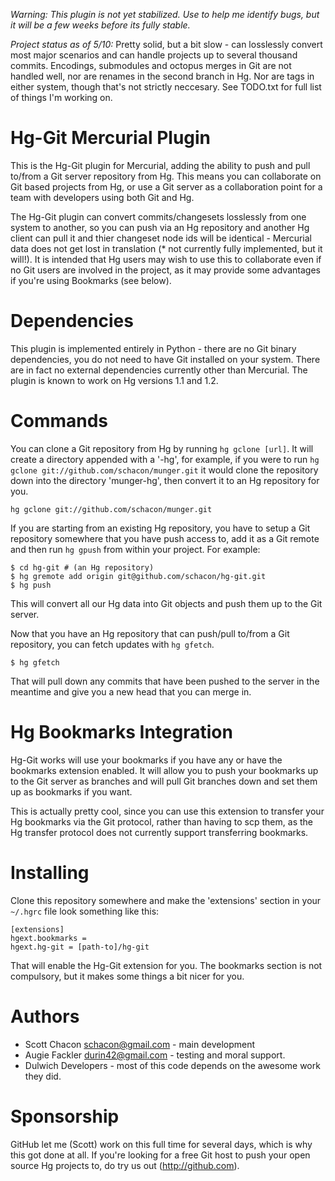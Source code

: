 *Warning: This plugin is not yet stabilized. Use to help me identify bugs, but it will be a few weeks before its fully stable.*

*Project status as of 5/10:*  Pretty solid, but a bit slow - can losslessly convert most major scenarios and can handle projects up to several thousand commits. Encodings, submodules and octopus merges in Git are not handled well, nor are renames in the second branch in Hg. Nor are tags in either system, though that's not strictly neccesary. See TODO.txt for full list of things I'm working on.


Hg-Git Mercurial Plugin
=======================

This is the Hg-Git plugin for Mercurial, adding the ability to push and pull to/from a Git server repository from Hg.  This means you can collaborate on Git based projects from Hg, or use a Git server as a collaboration point for a team with developers using both Git and Hg.

The Hg-Git plugin can convert commits/changesets losslessly from one system to another, so you can push via an Hg repository and another Hg client can pull it and thier changeset node ids will be identical - Mercurial data does not get lost in translation (* not currently fully implemented, but it will!).  It is intended that Hg users may wish to use this to collaborate even if no Git users are involved in the project, as it may provide some advantages if you're using Bookmarks (see below).

Dependencies
============

This plugin is implemented entirely in Python - there are no Git binary dependencies, you do not need to have Git installed on your system.  There are in fact no external dependencies currently other than Mercurial.  The plugin is known to work on Hg versions 1.1 and 1.2.

Commands
=========

You can clone a Git repository from Hg by running `hg gclone [url]`.  It will create a directory appended with a '-hg', for example, if you were to run `hg gclone git://github.com/schacon/munger.git` it would clone the repository down into the directory 'munger-hg', then convert it to an Hg repository for you.

	hg gclone git://github.com/schacon/munger.git
	
If you are starting from an existing Hg repository, you have to setup a Git repository somewhere that you have push access to, add it as a Git remote and then run `hg gpush` from within your project.  For example:

	$ cd hg-git # (an Hg repository)
	$ hg gremote add origin git@github.com/schacon/hg-git.git
	$ hg push

This will convert all our Hg data into Git objects and push them up to the Git server.
	
Now that you have an Hg repository that can push/pull to/from a Git repository, you can fetch updates with `hg gfetch`.

	$ hg gfetch
	
That will pull down any commits that have been pushed to the server in the meantime and give you a new head that you can merge in.

Hg Bookmarks Integration
========================

Hg-Git works will use your bookmarks if you have any or have the bookmarks extension enabled.  It will allow you to push your bookmarks up to the Git server as branches and will pull Git branches down and set them up as bookmarks if you want.

This is actually pretty cool, since you can use this extension to transfer your Hg bookmarks via the Git protocol, rather than having to scp them, as the Hg transfer protocol does not currently support transferring bookmarks.

Installing
==========

Clone this repository somewhere and make the 'extensions' section in your `~/.hgrc` file look something like this:

	[extensions]
	hgext.bookmarks =
	hgext.hg-git = [path-to]/hg-git

That will enable the Hg-Git extension for you.  The bookmarks section is not compulsory, but it makes some things a bit nicer for you.

Authors
========

* Scott Chacon <schacon@gmail.com> - main development
* Augie Fackler <durin42@gmail.com> - testing and moral support.
* Dulwich Developers - most of this code depends on the awesome work they did.
 
Sponsorship
===========

GitHub let me (Scott) work on this full time for several days, which is why this got done at all.  If you're looking for a free Git host to push your open source Hg projects to, do try us out (http://github.com).
